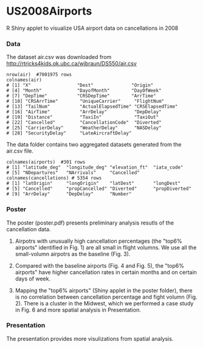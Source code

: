 # US2008Airports
R Shiny applet to visualize USA airport data on cancellations in 2008

### Data
The dataset air.csv was downloaded from http://rtricks4kids.ok.ubc.ca/wjbraun/DS550/air.csv
```
nrow(air)  #7001975 rows
colnames(air)
# [1] "X"                 "Dest"              "Origin"           
# [4] "Month"             "DayofMonth"        "DayOfWeek"        
# [7] "DepTime"           "CRSDepTime"        "ArrTime"          
# [10] "CRSArrTime"        "UniqueCarrier"     "FlightNum"        
# [13] "TailNum"           "ActualElapsedTime" "CRSElapsedTime"   
# [16] "AirTime"           "ArrDelay"          "DepDelay"         
# [19] "Distance"          "TaxiIn"            "TaxiOut"          
# [22] "Cancelled"         "CancellationCode"  "Diverted"         
# [25] "CarrierDelay"      "WeatherDelay"      "NASDelay"         
# [28] "SecurityDelay"     "LateAircraftDelay"
```
The data folder contains two aggregated datasets generated from the air.csv file.
```{r}
colnames(airports)  #301 rows
# [1] "latitude_deg"  "longitude_deg" "elevation_ft"  "iata_code"    
# [5] "NDepartures"   "NArrivals"     "Cancelled"   
colnames(cancellations) # 5354 rows
# [1] "latOrigin"     "longOrigin"    "latDest"       "longDest"     
# [5] "Cancelled"     "propCancelled" "Diverted"      "propDiverted" 
# [9] "ArrDelay"      "DepDelay"      "Number" 
```

### Poster
The poster (poster.pdf) presents preliminary analysis resutls of the cancellation data.

1. Airpotrs with unusually high cancellation percentages (the "top6% airports" identified in Fig. 1) are all small in flight volumns. We use all the small-volumn airpotrs as the baseline (Fig. 3).

2. Compared with the baseline airports (Fig. 4 and Fig. 5), the "top6% airports" have higher cancellation rates in certain months and on certain days of week.

3. Mapping the "top6% airports" (Shiny applet in the poster folder), there is no correlation between cancellation percentage and fight volumn (Fig. 2). There is a cluster in the Midwest, which we performed a case study in Fig. 6 and more spatial analysis in Presentation.

### Presentation
The presentation provides more visulizations from spatial analysis.
